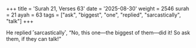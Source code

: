 +++
title = 'Surah 21, Verses 63'
date = '2025-08-30'
weight = 2546
surah = 21
ayah = 63
tags = ["ask", "biggest", "one", "replied", "sarcastically", "talk"]
+++

He replied ˹sarcastically˺, “No, this one—the biggest of them—did it! So ask them, if they can talk!”